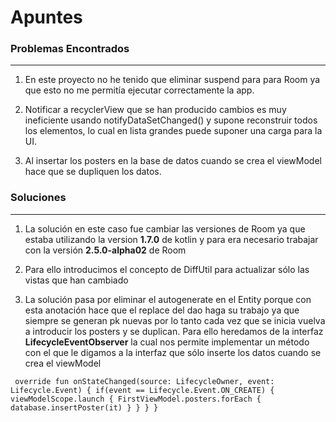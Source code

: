 
# Apuntes

### Problemas Encontrados
___
1. En este proyecto no he tenido que eliminar suspend para para Room
ya que esto no me permitía ejecutar correctamente la app.

2. Notificar a recyclerView que se han producido cambios es muy ineficiente
usando notifyDataSetChanged() y supone reconstruir todos los elementos, lo cual
en lista grandes puede suponer una carga para la UI.

3. Al insertar los posters en la base de datos cuando se crea el viewModel
hace que se dupliquen los datos.


### Soluciones
___
1. La solución en este caso fue cambiar las versiones de Room ya
que estaba utilizando la version __1.7.0__ de kotlin y para era necesario
trabajar con la versión __2.5.0-alpha02__ de Room

2. Para ello introducimos el concepto de DiffUtil para actualizar
sólo las vistas que han cambiado

3. La solución pasa por eliminar el autogenerate en el Entity
porque con esta anotación hace que el replace del dao haga su trabajo
ya que siempre se generan pk nuevas por lo tanto cada vez que se inicia vuelva
a introducir los posters y se duplican. Para ello heredamos de la interfaz 
__LifecycleEventObserver__ la cual nos permite implementar un método con el que
le digamos a la interfaz que sólo inserte los datos cuando se crea el 
viewModel 

` 
override fun onStateChanged(source: LifecycleOwner, event: Lifecycle.Event) {
    if(event == Lifecycle.Event.ON_CREATE) {
        viewModelScope.launch {
            FirstViewModel.posters.forEach {
                database.insertPoster(it)
            }
        }
    }
} 
`
